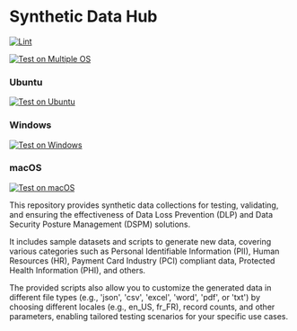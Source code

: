 # Synthetic Data Hub
[![Lint](https://github.com/samerfarida/SyntheticDataHub/actions/workflows/lint.yml/badge.svg)](https://github.com/samerfarida/SyntheticDataHub/actions/workflows/lint.yml)

[![Test on Multiple OS](https://github.com/samerfarida/SyntheticDataHub/actions/workflows/test.yml/badge.svg)](https://github.com/samerfarida/SyntheticDataHub/actions/workflows/test.yml)

### Ubuntu
[![Test on Ubuntu](https://github.com/samerfarida/SyntheticDataHub/actions/workflows/test.yml/badge.svg?branch=main&event=push&job=test_ubuntu)](https://github.com/samerfarida/SyntheticDataHub/actions/workflows/test.yml)

### Windows
[![Test on Windows](https://github.com/samerfarida/SyntheticDataHub/actions/workflows/test.yml/badge.svg?branch=main&event=push&job=test_windows)](https://github.com/samerfarida/SyntheticDataHub/actions/workflows/test.yml)

### macOS
[![Test on macOS](https://github.com/samerfarida/SyntheticDataHub/actions/workflows/test.yml/badge.svg?branch=main&event=push&job=test_macos)](https://github.com/samerfarida/SyntheticDataHub/actions/workflows/test.yml)


This repository provides synthetic data collections for testing, validating, and ensuring the effectiveness of Data Loss Prevention (DLP) and Data Security Posture Management (DSPM) solutions. 

It includes sample datasets and scripts to generate new data, covering various categories such as Personal Identifiable Information (PII), Human Resources (HR), Payment Card Industry (PCI) compliant data, Protected Health Information (PHI), and others. 

The provided scripts also allow you to customize the generated data in different file types (e.g., 'json', 'csv', 'excel', 'word', 'pdf', or 'txt') by choosing different locales (e.g., en_US, fr_FR), record counts, and other parameters, enabling tailored testing scenarios for your specific use cases.
